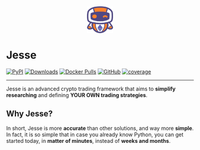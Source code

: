 <div align="center">
<br>
<p align="center">
<img src="assets/jesse-logo.png" alt="Jesse" height="72" />
</p>

<p align="center">

</p>
</div>

# Jesse
[![PyPI](https://img.shields.io/pypi/v/jesse)](https://pypi.org/project/jesse)
[![Downloads](https://pepy.tech/badge/jesse)](https://pepy.tech/project/jesse)
[![Docker Pulls](https://img.shields.io/docker/pulls/salehmir/jesse)](https://hub.docker.com/r/salehmir/jesse)
[![GitHub](https://img.shields.io/github/license/jesse-ai/jesse)](https://github.com/jesse-ai/jesse)
[![coverage](https://codecov.io/gh/jesse-ai/jesse/graph/badge.svg)](https://codecov.io/gh/jesse-ai/jesse)

---

Jesse is an advanced crypto trading framework that aims to **simplify** **researching** and defining **YOUR OWN trading strategies**.

## Why Jesse?
In short, Jesse is more **accurate** than other solutions, and way more **simple**. 
In fact, it is so simple that in case you already know Python, you can get started today, in **matter of minutes**, instead of **weeks and months**. 

```
